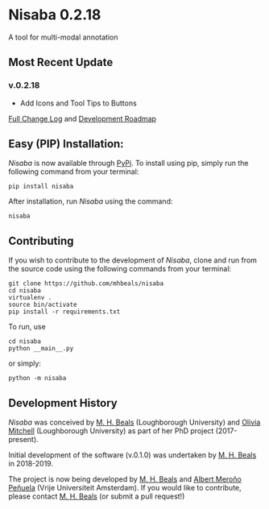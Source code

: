 # Nisaba 0.2.18

A tool for multi-modal annotation

## Most Recent Update

### v.0.2.18

+ Add Icons and Tool Tips to Buttons

[Full Change Log](changelog.md) and [Development Roadmap](roadmap.md)

## Easy (PIP) Installation:

*Nisaba* is now available through [PyPi](https://pypi.org/project/nisaba/).
To install using pip, simply run the following command from your terminal:

```
pip install nisaba
```

After installation, run *Nisaba* using the command:

```
nisaba
```

## Contributing

If you wish to contribute to the development of *Nisaba*, clone and run from the source code using the following commands from your terminal:

```
git clone https://github.com/mhbeals/nisaba
cd nisaba
virtualenv .
source bin/activate
pip install -r requirements.txt
```

To run, use

```
cd nisaba
python __main__.py
```

or simply:

```
python -m nisaba
```


## Development History
*Nisaba* was conceived by [M. H. Beals](https://github.com/mhbeals) (Loughborough University) and [Olivia Mitchell](https://www.lboro.ac.uk/departments/phir/staff/olivia-mitchell/) (Loughborough University) as part of her PhD project (2017-present).

Initial development of the software (v.0.1.0) was undertaken by [M. H. Beals](https://github.com/mhbeals) in 2018-2019.

The project is now being developed by [M. H. Beals](https://github.com/mhbeals) and [Albert Meroño Peñuela](https://github.com/albertmeronyo) (Vrije Universiteit Amsterdam). If you would like to contribute, please contact [M. H. Beals](https://github.com/mhbeals) (or submit a pull request!)
